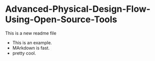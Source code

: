 # Advanced-Physical-Design-Flow-Using-Open-Source-Tools

This is a new readme file

* This is an example.
* MArkdown is fast.
* pretty cool.